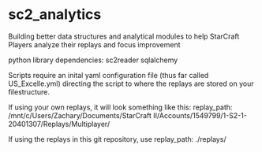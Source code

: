 # sc2_analytics
Building better data structures and analytical modules to help StarCraft Players analyze their replays and focus improvement

python library dependencies:
  sc2reader
  sqlalchemy


Scripts require an inital yaml configuration file (thus far called US_Excelle.yml) directing the script to where the replays are stored on your filestructure.

If using your own replays, it will look something like this:
replay_path: /mnt/c/Users/Zachary/Documents/StarCraft II/Accounts/1549799/1-S2-1-20401307/Replays/Multiplayer/


If using the replays in this git repository, use
replay_path: ./replays/

